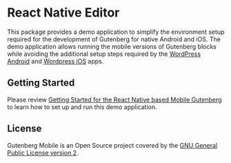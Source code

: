 # React Native Editor

This package provides a demo application to simplify the environment setup required for the development of Gutenberg for native Android and iOS. The demo application allows running the mobile versions of Gutenberg blocks while avoiding the additional setup steps required by the [WordPress Android](https://github.com/wordpress-mobile/WordPress-Android) and [Wordpress iOS](https://github.com/wordpress-mobile/WordPress-iOS) apps.

## Getting Started

Please review [Getting Started for the React Native based Mobile Gutenberg](/docs/contributors/getting-started-native-mobile.md) to learn how to set up and run this demo application.

## License

Gutenberg Mobile is an Open Source project covered by the [GNU General Public License version 2](LICENSE).
